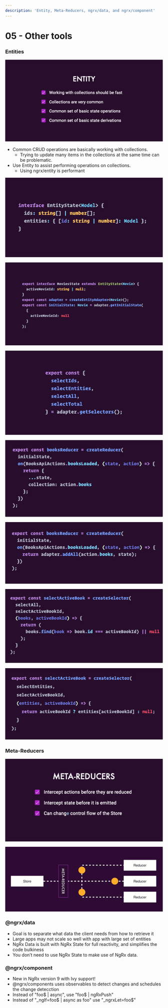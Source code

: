 ```yaml
---
description: 'Entity, Meta-Reducers, ngrx/data, and ngrx/component'
---
```


# 05 - Other tools

### Entities

![](../.gitbook/assets/image-entity1.png)

* Common CRUD operations are basically working with collections.
  * Trying to update many items in the collections at the same time can be problematic.
* Use Entity to assist performing operations on collections.
  * Using ngrx/entity is performant

![](../.gitbook/assets/image-entity2.png)

![](../.gitbook/assets/image-entity3.png)

![](../.gitbook/assets/image-entity4.png)

![](../.gitbook/assets/image-entity5.png)

![](../.gitbook/assets/image-entity6.png)

![](../.gitbook/assets/image-entity7.png)

![](../.gitbook/assets/image-entity8.png)

### Meta-Reducers

![](../.gitbook/assets/image-metareducer1.png)

![](../.gitbook/assets/meta-reducer.gif)

### @ngrx/data

* Goal is to separate what data the client needs from how to retrieve it
* Large apps may not scale so well with app with large set of entities
* NgRx Data is built with NgRx State for full reactivity, and simplifies the code bulkiness
* You don’t need to use NgRx State to make use of NgRx data.

### @ngrx/component

* New in NgRx version 9 with Ivy support!
* @ngrx/components uses observables to detect changes and schedules the change detecction
* Instead of "foo$ \| async", use "foo$ \| ngRxPush"
* Instead of "_ngIf=foo$ \| async as foo" use "_ngrxLet=foo$"

